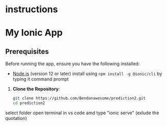 # instructions
# My Ionic App


## Prerequisites

Before running the app, ensure you have the following installed:

- [Node.js](https://nodejs.org/en/) (version 12 or later)
install using `npm install -g @ionic/cli` by typing it command prompt


1. **Clone the Repository**:
   ```bash
   git clone https://github.com/Bendanawesome/prediction2.git
   cd prediction2

select folder 
open terminal in vs code amd type "ionic serve" (exlude the quotation) 
